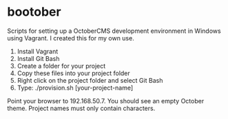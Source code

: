 # bootober
Scripts for setting up a OctoberCMS development environment in Windows using Vagrant.
I created this for my own use.

1. Install Vagrant
2. Install Git Bash
3. Create a folder for your project
4. Copy these files into your project folder
5. Right click on the project folder and select Git Bash
6. Type: ./provision.sh [your-project-name]

Point your browser to 192.168.50.7.  You should see an empty October theme.  Project names must only contain characters.
